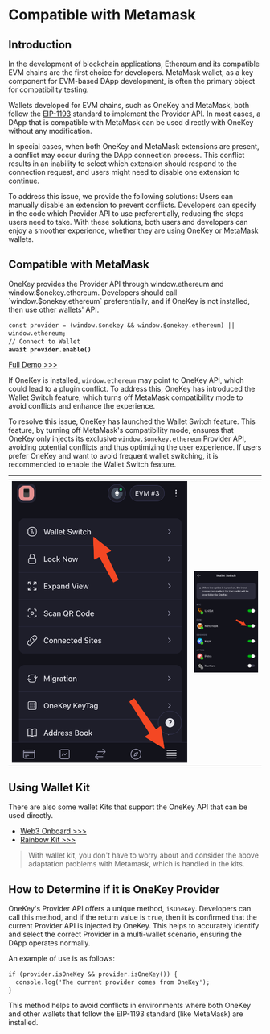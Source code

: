 # Compatible with Metamask

## **Introduction**

In the development of blockchain applications, Ethereum and its compatible EVM chains are the first choice for developers. MetaMask wallet, as a key component for EVM-based DApp development, is often the primary object for compatibility testing.&#x20;

Wallets developed for EVM chains, such as OneKey and MetaMask, both follow the [EIP-1193](https://eips.ethereum.org/EIPS/eip-1193) standard to implement the Provider API. In most cases, a DApp that is compatible with MetaMask can be used directly with OneKey without any modification.&#x20;

In special cases, when both OneKey and MetaMask extensions are present, a conflict may occur during the DApp connection process. This conflict results in an inability to select which extension should respond to the connection request, and users might need to disable one extension to continue.&#x20;

To address this issue, we provide the following solutions: Users can manually disable an extension to prevent conflicts. Developers can specify in the code which Provider API to use preferentially, reducing the steps users need to take. With these solutions, both users and developers can enjoy a smoother experience, whether they are using OneKey or MetaMask wallets.

## Compatible with MetaMask

OneKey provides the Provider API through window.ethereum and window.$onekey.ethereum. Developers should call `window.$onekey.ethereum` preferentially, and if OneKey is not installed, then use other wallets' API.

<pre class="language-javascript"><code class="lang-javascript">const provider = (window.$onekey &#x26;&#x26; window.$onekey.ethereum) || window.ethereum;
// Connect to Wallet
<strong>await provider.enable()
</strong></code></pre>

[Full Demo >>>](detectethereumprovider.md)

If OneKey is installed, `window.ethereum` may point to OneKey API, which could lead to a plugin conflict. To address this, OneKey has introduced the Wallet Switch feature, which turns off MetaMask compatibility mode to avoid conflicts and enhance the experience.

To resolve this issue, OneKey has launched the Wallet Switch feature. This feature, by turning off MetaMask's compatibility mode, ensures that OneKey only injects its exclusive `window.$onekey.ethereum` Provider API, avoiding potential conflicts and thus optimizing the user experience. If users prefer OneKey and want to avoid frequent wallet switching, it is recommended to enable the Wallet Switch feature.

<table data-header-hidden><thead><tr><th width="349"></th><th></th></tr></thead><tbody><tr><td><img src="../../.gitbook/assets/image (1) (1) (1).png" alt=""></td><td><img src="../../.gitbook/assets/image (8) (1).png" alt=""></td></tr></tbody></table>

## Using Wallet Kit

There are also some wallet Kits that support the OneKey API that can be used directly.

* [Web3 Onboard >>>](../support-wallet-kit/web3-onboard.md)
* [Rainbow Kit >>>](../support-wallet-kit/rainbowkit.md)

> With wallet kit, you don't have to worry about and consider the above adaptation problems with Metamask, which is handled in the kits.

## How to Determine if it is OneKey Provider

OneKey's Provider API offers a unique method, `isOneKey`. Developers can call this method, and if the return value is `true`, then it is confirmed that the current Provider API is injected by OneKey. This helps to accurately identify and select the correct Provider in a multi-wallet scenario, ensuring the DApp operates normally.

An example of use is as follows:

```
if (provider.isOneKey && provider.isOneKey()) {
  console.log('The current provider comes from OneKey');
}
```

This method helps to avoid conflicts in environments where both OneKey and other wallets that follow the EIP-1193 standard (like MetaMask) are installed.
